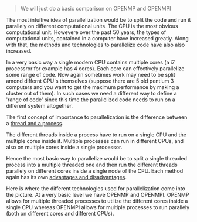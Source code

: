 
> We will just do a basic comparison on OPENMP and OPENMPI

The most intuitive idea of parallelization would be to split the code and run it parallely on different computational units. The CPU is the most obvious computational unit. Howevere over the past 50 years, the types of computational units, contained in a computer have increased greatly. Along with that, the methods and technologies to parallelize code have also also increased.

In a very basic way a single modern CPU contains multiple cores (a i7 processror for example has 4 cores). Each core can effectively parallelize some range of code. Now again sometimes work may need to be split amond differnt CPU's themselves (suppose there are 5 old pentium 3 computers and you want to get the maximum performance by making a cluster out of them). In such cases we need a different way to define a 'range of code' since this time the parallelized code needs to run on a different system altogether.

The first concept of importance to parallelization is the difference between a [thread and a process][1].

The different threads inside a process have to run on a single CPU and the multiple cores inside it. Multiple processes can run in different CPUs, and also on multiple cores inside a single processor.

Hence the most basic way to parallelize would be to split a single threaded process into a multiple threaded one and then run the different threads parallely on different cores inside a single node of the CPU. Each method again has its own [advantages and disadvantages][2].

Here is where the different technologies used for parallelization come into the picture. At a very basic level we have OPENMP and OPENMPI. OPENMP allows for multiple threaded processes to utilize the different cores inside a single CPU whereas OPENMPI allows for multiple processes to run parallely (both on different cores and different CPUs).



[1]:http://stackoverflow.com/questions/200469/what-is-the-difference-between-a-process-and-a-thread
[2]:http://blogs.datalogics.com/2013/09/25/threads-vs-processes-for-program-parallelization/
